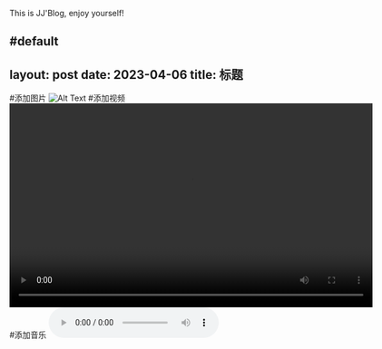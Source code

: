 This is JJ'Blog, enjoy yourself!

#default
---
layout: post
date: 2023-04-06
title: 标题
---
#添加图片
![Alt Text](/images/your-image.jpg)
#添加视频
<video width="640" height="360" controls>
<source src="/videos/your-video.mp4" type="video/mp4">
</video>
#添加音乐
<audio controls>
  <source src="/assets/music/music.mp3" type="audio/mpeg">
  Your browser does not support the audio element.
</audio>
